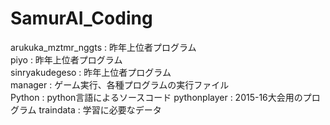 # SamurAI_Coding

arukuka_mztmr_nggts : 昨年上位者プログラム  
piyo : 昨年上位者プログラム  
sinryakudegeso : 昨年上位者プログラム  
manager : ゲーム実行、各種プログラムの実行ファイル  
Python : python言語によるソースコード
pythonplayer : 2015-16大会用のプログラム
traindata : 学習に必要なデータ


